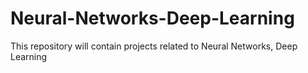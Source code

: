 # Neural-Networks-Deep-Learning
This repository will contain projects related to Neural Networks, Deep Learning
